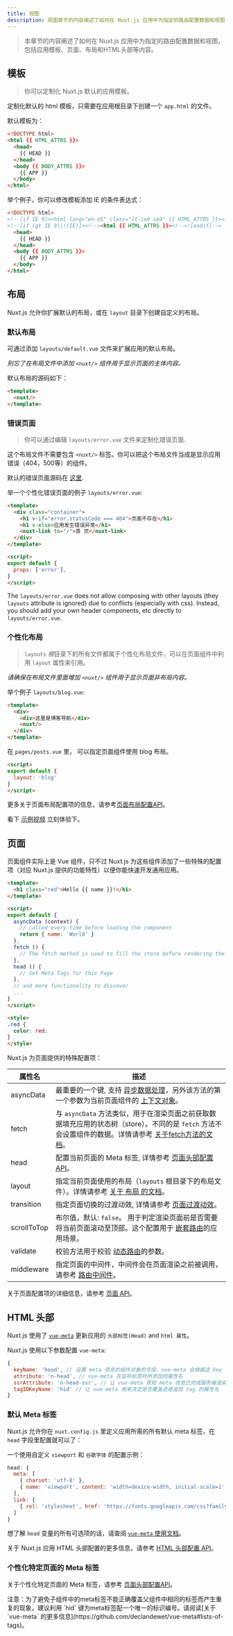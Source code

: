 ```yaml
---
title: 视图
description: 视图章节的内容阐述了如何在 Nuxt.js 应用中为指定的路由配置数据和视图，包括页面、布局和HTML头部等内容。
---
```


> 本章节的内容阐述了如何在 Nuxt.js 应用中为指定的路由配置数据和视图，包括应用模板、页面、布局和HTML头部等内容。

## 模板

> 你可以定制化 Nuxt.js 默认的应用模板。

定制化默认的 html 模板，只需要在应用根目录下创建一个 `app.html` 的文件。

默认模板为：

```html
<!DOCTYPE html>
<html {{ HTML_ATTRS }}>
  <head>
    {{ HEAD }}
  </head>
  <body {{ BODY_ATTRS }}>
    {{ APP }}
  </body>
</html>
```

举个例子，你可以修改模板添加 IE 的条件表达式：

```html
<!DOCTYPE html>
<!--[if IE 9]><html lang="en-US" class="lt-ie9 ie9" {{ HTML_ATTRS }}><![endif]-->
<!--[if (gt IE 9)|!(IE)]><!--><html {{ HTML_ATTRS }}><!--<![endif]-->
  <head>
    {{ HEAD }}
  </head>
  <body {{ BODY_ATTRS }}>
    {{ APP }}
  </body>
</html>
```

## 布局

Nuxt.js 允许你扩展默认的布局，或在 `layout` 目录下创建自定义的布局。

### 默认布局

可通过添加 `layouts/default.vue` 文件来扩展应用的默认布局。

*别忘了在布局文件中添加 `<nuxt/>` 组件用于显示页面的主体内容。*

默认布局的源码如下：
```html
<template>
  <nuxt/>
</template>
```

### 错误页面

> 你可以通过编辑 `layouts/error.vue` 文件来定制化错误页面.

这个布局文件不需要包含 `<nuxt/>` 标签。你可以把这个布局文件当成是显示应用错误（404，500等）的组件。

默认的错误页面源码在 [这里](https://github.com/nuxt/nuxt.js/blob/master/lib/app/components/nuxt-error.vue).

举一个个性化错误页面的例子 `layouts/error.vue`:
```html
<template>
  <div class="container">
    <h1 v-if="error.statusCode === 404">页面不存在</h1>
    <h1 v-else>应用发生错误异常</h1>
    <nuxt-link to="/">首 页</nuxt-link>
  </div>
</template>

<script>
export default {
  props: ['error'],
}
</script>
```

The `layouts/error.vue` does not allow composing with other layouts (they `layouts` attribute is ignored) due to conflicts (especially with css).  Instead, you should add your own header components, etc directly to `layouts/error.vue`.

### 个性化布局

> `layouts` *根*目录下的所有文件都属于个性化布局文件，可以在页面组件中利用 `layout` 属性来引用。

*请确保在布局文件里面增加 `<nuxt/>` 组件用于显示页面非布局内容。*

举个例子 `layouts/blog.vue`:
```html
<template>
  <div>
    <div>这里是博客导航</div>
    <nuxt/>
  </div>
</template>
```

在 `pages/posts.vue` 里， 可以指定页面组件使用 blog 布局。
```html
<script>
export default {
  layout: 'blog'
}
</script>
```

更多关于页面布局配置项的信息，请参考[页面布局配置API](/api/pages-layout)。

看下 [示例视频](https://www.youtube.com/watch?v=YOKnSTp7d38) 立刻体验下。

## 页面

页面组件实际上是 Vue 组件，只不过 Nuxt.js 为这些组件添加了一些特殊的配置项（对应 Nuxt.js 提供的功能特性）以便你能快速开发通用应用。

```html
<template>
  <h1 class="red">Hello {{ name }}!</h1>
</template>

<script>
export default {
  asyncData (context) {
    // called every time before loading the component
    return { name: 'World' }
  },
  fetch () {
    // The fetch method is used to fill the store before rendering the page
  },
  head () {
    // Set Meta Tags for this Page
  },
  // and more functionality to discover
  ...
}
</script>

<style>
.red {
  color: red;
}
</style>
```

Nuxt.js 为页面提供的特殊配置项：

| 属性名 | 描述 |
|-----------|-------------|
| asyncData | 最重要的一个键, 支持 [异步数据处理](/guide/async-data)，另外该方法的第一个参数为当前页面组件的 [上下文对象](/api#上下文对象)。|
| fetch | 与 `asyncData` 方法类似，用于在渲染页面之前获取数据填充应用的状态树（store）。不同的是 `fetch` 方法不会设置组件的数据。详情请参考 [关于fetch方法的文档](/api/pages-fetch)。 |
| head | 配置当前页面的 Meta 标签, 详情参考 [页面头部配置API](/api/pages-head)。 |
| layout | 指定当前页面使用的布局（`layouts` 根目录下的布局文件）。详情请参考 [关于 布局 的文档](/api/pages-layout)。 |
| transition | 指定页面切换的过渡动效, 详情请参考 [页面过渡动效](/api/pages-transition)。 |
| scrollToTop | 布尔值，默认: `false`。 用于判定渲染页面前是否需要将当前页面滚动至顶部。这个配置用于 [嵌套路由](/guide/routing#嵌套路由)的应用场景。 |
| validate | 校验方法用于校验 [动态路由](/guide/routing#动态路由)的参数。 |
| middleware | 指定页面的中间件，中间件会在页面渲染之前被调用， 请参考 [路由中间件](/guide/routing#中间件)。|

关于页面配置项的详细信息，请参考 [页面 API](/api)。

## HTML 头部

Nuxt.js 使用了 [`vue-meta`](https://github.com/declandewet/vue-meta) 更新应用的 `头部标签(Head)` and `html 属性`。

Nuxt.js 使用以下参数配置 `vue-meta`:
```js
{
  keyName: 'head', // 设置 meta 信息的组件对象的字段，vue-meta 会根据这 key 值获取 meta 信息
  attribute: 'n-head', // vue-meta 在监听标签时所添加的属性名
  ssrAttribute: 'n-head-ssr', // 让 vue-meta 获知 meta 信息已完成服务端渲染的属性名
  tagIDKeyName: 'hid' // 让 vue-meta 用来决定是否覆盖还是追加 tag 的属性名
}
```

### 默认 Meta 标签

Nuxt.js 允许你在 `nuxt.config.js` 里定义应用所需的所有默认 meta 标签，在 `head` 字段里配置就可以了：

一个使用自定义 `viewport` 和 `谷歌字体` 的配置示例：
```js
head: {
  meta: [
    { charset: 'utf-8' },
    { name: 'viewport', content: 'width=device-width, initial-scale=1' }
  ],
  link: [
    { rel: 'stylesheet', href: 'https://fonts.googleapis.com/css?family=Roboto' }
  ]
}
```

想了解 `head` 变量的所有可选项的话，请查阅 [`vue-meta` 使用文档](https://github.com/declandewet/vue-meta#recognized-metainfo-properties)。

关于 Nuxt.js 应用 HTML 头部配置的更多信息，请参考 [HTML 头部配置 API](/api/configuration-head)。

### 个性化特定页面的 Meta 标签

关于个性化特定页面的 Meta 标签，请参考 [页面头部配置API](/api/pages-head)。

<p class="Alert">注意：为了避免子组件中的meta标签不能正确覆盖父组件中相同的标签而产生重复的现象，建议利用 `hid` 键为meta标签配一个唯一的标识编号。请阅读[关于 `vue-meta` 的更多信息](https://github.com/declandewet/vue-meta#lists-of-tags)。</p>

